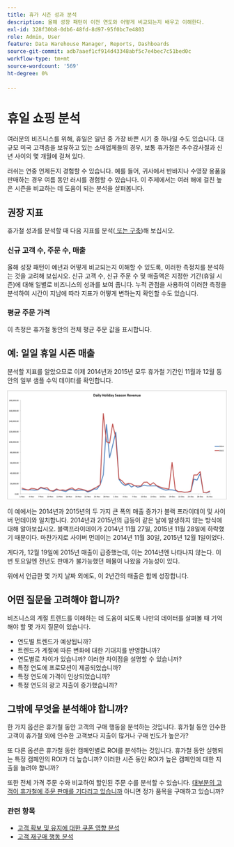 ```yaml
---
title: 휴가 시즌 성과 분석
description: 올해 성장 패턴이 이전 연도와 어떻게 비교되는지 배우고 이해한다.
exl-id: 328f30b8-0db6-48fd-8d97-95f0bc7e4803
role: Admin, User
feature: Data Warehouse Manager, Reports, Dashboards
source-git-commit: adb7aaef1cf914d43348abf5c7e4bec7c51bed0c
workflow-type: tm+mt
source-wordcount: '569'
ht-degree: 0%

---
```


# 휴일 쇼핑 분석

여러분의 비즈니스를 위해, 휴일은 일년 중 가장 바쁜 시기 중 하나일 수도 있습니다. 대규모 미국 고객층을 보유하고 있는 소매업체들의 경우, 보통 휴가철은 추수감사절과 신년 사이의 몇 개월에 걸쳐 있다.

러쉬는 연중 언제든지 경험할 수 있습니다. 예를 들어, 귀사에서 반바지나 수영장 용품을 판매하는 경우 여름 동안 러시를 경험할 수 있습니다. 이 주제에서는 여러 해에 걸친 높은 시즌을 비교하는 데 도움이 되는 분석을 살펴봅니다.

## 권장 지표

휴가철 성과를 분석할 때 다음 지표를 분석([&#x200B; 또는 구축](../../data-user/reports/ess-manage-data-metrics.md))해 보십시오.

### 신규 고객 수, 주문 수, 매출

올해 성장 패턴이 예년과 어떻게 비교되는지 이해할 수 있도록, 이러한 측정치를 분석하는 것을 고려해 보십시오. 신규 고객 수, 신규 주문 수 및 매출액은 지정한 기간(휴일 시즌)에 대해 일별로 비즈니스의 성과를 보여 줍니다. 누적 관점을 사용하여 이러한 측정을 분석하여 시간이 지남에 따라 지표가 어떻게 변하는지 확인할 수도 있습니다.

### 평균 주문 가격

이 측정은 휴가철 동안의 전체 평균 주문 값을 표시합니다.

## 예: 일일 휴일 시즌 매출

분석할 지표를 알았으므로 이제 2014년과 2015년 모두 휴가철 기간인 11월과 12월 동안의 일부 샘플 수익 데이터를 확인합니다.

![2014 및 2015의 일일 휴일 시즌 매출](../../assets/Analyzing_holiday_season.png)

이 예에서는 2014년과 2015년의 두 가지 큰 폭의 매출 증가가 블랙 프라이데이 및 사이버 먼데이와 일치합니다. 2014년과 2015년의 급등이 같은 날에 발생하지 않는 방식에 대해 알아보십시오. 블랙프라이데이가 2014년 11월 27일, 2015년 11월 28일에 하락했기 때문이다. 마찬가지로 사이버 먼데이는 2014년 11월 30일, 2015년 12월 1일이었다.

게다가, 12월 19일에 2015년 매출이 급증했는데, 이는 2014년엔 나타나지 않는다. 이번 토요일엔 전년도 판매가 불가능했던 매물이 나왔을 가능성이 있다.

위에서 언급한 몇 가지 날짜 외에도, 이 2년간의 매출은 함께 성장합니다.

## 어떤 질문을 고려해야 합니까?

비즈니스의 계절 트렌드를 이해하는 데 도움이 되도록 나만의 데이터를 살펴볼 때 기억해야 할 몇 가지 질문이 있습니다.

* 연도별 트렌드가 예상됩니까?
* 트렌드가 계절에 따른 변화에 대한 기대치를 반영합니까?
* 연도별로 차이가 있습니까? 이러한 차이점을 설명할 수 있습니까?
* 특정 연도에 프로모션이 제공되었습니까?
* 특정 연도에 가격이 인상되었습니까?
* 특정 연도의 광고 지출이 증가했습니까?

## 그밖에 무엇을 분석해야 합니까?

한 가지 옵션은 휴가철 동안 고객의 구매 행동을 분석하는 것입니다. 휴가철 동안 인수한 고객이 휴가철 외에 인수한 고객보다 지출이 많거나 구매 빈도가 높은가?

또 다른 옵션은 휴가철 동안 캠페인별로 ROI를 분석하는 것입니다. 휴가철 동안 실행되는 특정 캠페인의 ROI가 더 높습니까? 이러한 시즌 동안 ROI가 높은 캠페인에 대한 지출을 늘려야 합니까?

또한 전체 가격 주문 수와 비교하여 할인된 주문 수를 분석할 수 있습니다. [대부분의 고객이 휴가철에 주문 판매를 기다리고 있습니까](../analysis/coupon-usage.md) 아니면 정가 품목을 구매하고 있습니까?

### 관련 항목

* [고객 확보 및 유지에 대한 쿠폰 영향 분석](../analysis/coupon-impact.md)
* [고객 재구매 행동 분석](../analysis/repurchase-behavior.md)
